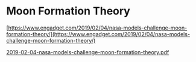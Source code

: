 # Moon Formation Theory

[https://www.engadget.com/2019/02/04/nasa-models-challenge-moon-formation-theory/](https://www.engadget.com/2019/02/04/nasa-models-challenge-moon-formation-theory/)

[2019-02-04-nasa-models-challenge-moon-formation-theory.pdf](Moon%20Formation%20Theory.assets/2019-02-04-nasa-models-challenge-moon-formation-theory.pdf)

